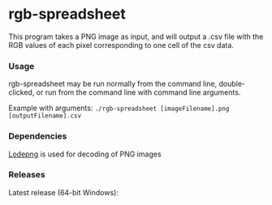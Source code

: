 # rgb-spreadsheet

This program takes a PNG image as input, and will output a .csv file with the RGB values of each pixel corresponding to one cell
of the csv data.

### Usage
rgb-spreadsheet may be run normally from the command line, double-clicked, or run from the command line with command line arguments.

Example with arguments: `./rgb-spreadsheet [imageFilename].png [outputFilename].csv`



### Dependencies
[Lodepng](http://lodev.org/lodepng/) is used for decoding of PNG images



### Releases
Latest release (64-bit Windows): 
